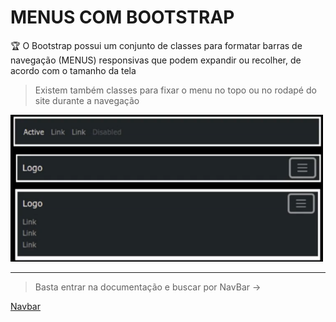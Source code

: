 # MENUS COM BOOTSTRAP

🏆 O Bootstrap possui um conjunto de classes para formatar barras de navegação (MENUS) responsivas que podem expandir ou recolher, de acordo com o tamanho da tela

> Existem também classes para fixar o menu no topo ou no rodapé do site durante a navegação
> 


 <img src=https://github.com/ViniciusSXavier999/Assets/blob/main/P%C3%B3sGradua%C3%A7%C3%A3o/menuscombootstrap.png width="500"/>


---

> Basta entrar na documentação e buscar por NavBar →
> 

[Navbar](https://getbootstrap.com/docs/5.2/components/navbar/#nav)































